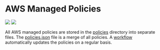 # AWS Managed Policies

![](https://shields.io/date/1678084450.svg?label=last%20run)
![](https://shields.io/date/1678084450.svg?label=last%20updated)

All AWS managed policies are stored in the [policies](policies) directory into
separate files. The [policies.json](policies/policies.json) file is a merge of
all policies. A [workflow](.github/workflows/list-policies.yaml) automatically
updates the policies on a regular basis.
